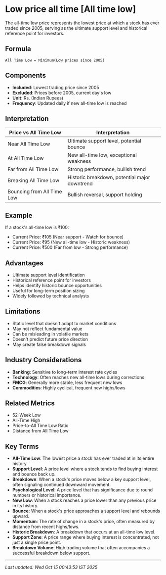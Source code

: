 # Low price all time [All time low]

The all-time low price represents the lowest price at which a stock has ever traded since 2005, serving as the ultimate support level and historical reference point for investors.

## Formula
```text
All Time Low = Minimum(Low prices since 2005)
```

## Components
- **Included**: Lowest trading price since 2005
- **Excluded**: Prices before 2005, current day's low
- **Unit**: Rs. (Indian Rupees)
- **Frequency**: Updated daily if new all-time low is reached

## Interpretation
| Price vs All Time Low | Interpretation |
|-----------------------|----------------|
| Near All Time Low | Ultimate support level, potential bounce |
| At All Time Low | New all-time low, exceptional weakness |
| Far from All Time Low | Strong performance, bullish trend |
| Breaking All Time Low | Historic breakdown, potential major downtrend |
| Bouncing from All Time Low | Bullish reversal, support holding |

## Example
If a stock's all-time low is ₹100:
- Current Price: ₹105 (Near support - Watch for bounce)
- Current Price: ₹95 (New all-time low - Historic weakness)
- Current Price: ₹500 (Far from low - Strong performance)

## Advantages
- Ultimate support level identification
- Historical reference point for investors
- Helps identify historic bounce opportunities
- Useful for long-term position sizing
- Widely followed by technical analysts

## Limitations
- Static level that doesn't adapt to market conditions
- May not reflect fundamental value
- Can be misleading in volatile markets
- Doesn't predict future price direction
- May create false breakdown signals

## Industry Considerations
- **Banking**: Sensitive to long-term interest rate cycles
- **Technology**: Often reaches new all-time lows during corrections
- **FMCG**: Generally more stable, less frequent new lows
- **Commodities**: Highly cyclical, frequent new highs/lows

## Related Metrics
- 52-Week Low
- All-Time High
- Price-to-All Time Low Ratio
- Distance from All Time Low

## Key Terms
- **All-Time Low**: The lowest price a stock has ever traded at in its entire history.
- **Support Level**: A price level where a stock tends to find buying interest and bounce back up.
- **Breakdown**: When a stock's price moves below a key support level, often signaling continued downward movement.
- **Psychological Level**: A price level that has significance due to round numbers or historical importance.
- **New Low**: When a stock reaches a price lower than any previous price in its history.
- **Bounce**: When a stock's price approaches a support level and rebounds upward.
- **Momentum**: The rate of change in a stock's price, often measured by distance from recent highs/lows.
- **Historic Breakdown**: A breakdown that occurs at an all-time low level.
- **Support Zone**: A price range where buying interest is concentrated, not just a single price point.
- **Breakdown Volume**: High trading volume that often accompanies a successful breakdown below support.

---
*Last updated: Wed Oct 15 00:43:53 IST 2025*
